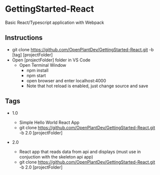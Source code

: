 # GettingStarted-React

Basic React/Typescript application with Webpack

## Instructions
  * git clone https://github.com/OpenPlantDev/GettingStarted-React.git -b \[tag] \[projectFolder\]
  * Open \[projectFolder\] folder in VS Code
    * Open Terminal Window
        * npm install
        * npm start
        * open browser and enter localhost:4000
        * Note that hot reload is enabled, just change source and save
## Tags
 * 1.0 
     * Simple Hello World React App
     * git clone https://github.com/OpenPlantDev/GettingStarted-React.git -b 2.0 \[projectFolder\]

 * 2.0 
     * React app that reads data from api and displays (must use in conjuction with the skeleton api app)
     * git clone https://github.com/OpenPlantDev/GettingStarted-React.git -b 2.0 \[projectFolder\]
